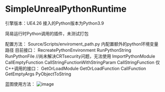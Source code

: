 # SimpleUnrealPythonRuntime
引擎版本：UE4.26
接入的Python版本为Python3.9

简易运行时Python调用的插件，未测试打包

配置方法：
Source/Scripts/enviroment_path.py 内配置额外的python环境变量路径
目前接口：
RecreatePythonEnvironment
RunPythonString
RunPythonFile  //尚未解决CRTsecurity问题，无法使用
ImportPythonModule
CallEmptyFunction
CallStringFunctionWithStringParam
CallStringFunction
仅C++调用的接口：
GetOrLoadModule
GetOrLoadFunction
CallFunction
GetEmptyArgs
PyObjectToString

蓝图使用方法：
![image](https://github.com/a2448825647/UnrealPythonVM/blob/main/Resources/1.png)
